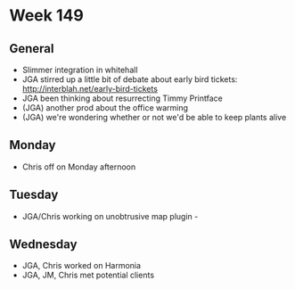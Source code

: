 Week 149
========

## General 
* Slimmer integration in whitehall
* JGA stirred up a little bit of debate about early bird tickets: http://interblah.net/early-bird-tickets
* JGA been thinking about resurrecting Timmy Printface
* (JGA) another prod about the office warming
* (JGA) we're wondering whether or not we'd be able to keep plants alive

## Monday
* Chris off on Monday afternoon

## Tuesday
* JGA/Chris working on unobtrusive map plugin - 

## Wednesday
* JGA, Chris worked on Harmonia
* JGA, JM, Chris met potential clients